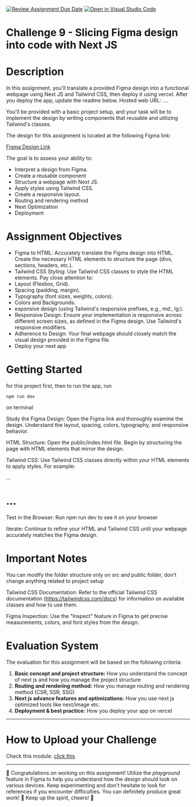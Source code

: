 [![Review Assignment Due Date](https://classroom.github.com/assets/deadline-readme-button-22041afd0340ce965d47ae6ef1cefeee28c7c493a6346c4f15d667ab976d596c.svg)](https://classroom.github.com/a/vmcAZdFI)
[![Open in Visual Studio Code](https://classroom.github.com/assets/open-in-vscode-2e0aaae1b6195c2367325f4f02e2d04e9abb55f0b24a779b69b11b9e10269abc.svg)](https://classroom.github.com/online_ide?assignment_repo_id=21152751&assignment_repo_type=AssignmentRepo)
# Challenge 9 - Slicing Figma design into code with Next JS

# Description

In this assignment, you'll translate a provided Figma design into a functional webpage using Next JS and Tailwind CSS, then deploy it using vercel. After you deploy the app, update the readme below.
Hosted web URL: ....

You'll be provided with a basic project setup, and your task will be to implement the design by writing components that reusable and utilizing Tailwind's classes.

The design for this assignment is located at the following Figma link:

[Figma Design Link](https://www.figma.com/design/PjR3Adxi8eZbS2cmdPuG52/Front-End-Developer-Test---Movie-Explorer-App?node-id=8411-143671&p=f)

The goal is to assess your ability to:

- Interpret a design from Figma.
- Create a reusable component
- Structure a webpage with Next JS.
- Apply styles using Tailwind CSS.
- Create a responsive layout.
- Routing and rendering method
- Next Optimization
- Deployment

# Assignment Objectives

- Figma to HTML: Accurately translate the Figma design into HTML. Create the necessary HTML elements to structure the page (divs, sections, headers, etc.).
- Tailwind CSS Styling: Use Tailwind CSS classes to style the HTML elements. Pay close attention to:
- Layout (Flexbox, Grid).
- Spacing (padding, margin).
- Typography (font sizes, weights, colors).
- Colors and Backgrounds.
- esponsive design (using Tailwind's responsive prefixes, e.g., md:, lg:).
- Responsive Design: Ensure your implementation is responsive across different screen sizes, as defined in the Figma design. Use Tailwind's responsive modifiers.
- Adherence to Design: Your final webpage should closely match the visual design provided in the Figma file.
- Deploy your next app

# Getting Started

for this project first, then to run the app, run

```
npm run dev
```

on terminal

Study the Figma Design: Open the Figma link and thoroughly examine the design. Understand the layout, spacing, colors, typography, and responsive behavior.

HTML Structure: Open the public/index.html file. Begin by structuring the page with HTML elements that mirror the design.

Tailwind CSS: Use Tailwind CSS classes directly within your HTML elements to apply styles. For example:

<div class="flex justify-center items-center">...</div>

<h1 class="text-3xl font-bold text-blue-600">...</h1>

Test in the Browser: Run npm run dev to see it on your browser

Iterate: Continue to refine your HTML and Tailwind CSS until your webpage accurately matches the Figma design.

# Important Notes

You can modify the folder structure only on src and public folder, don't change anything related to project setup

Tailwind CSS Documentation: Refer to the official Tailwind CSS documentation (https://tailwindcss.com/docs) for information on available classes and how to use them.

Figma Inspection: Use the "Inspect" feature in Figma to get precise measurements, colors, and font styles from the design.

# Evaluation System

The evaluation for this assignment will be based on the following criteria:

1.  **Basic concept and project structure:** How you understand the concept of next js and how you manage the project structure
2.  **Routing and rendering method:** How you manage routing and rendering method (CSR, SSR, SSG)
3.  **Next js advance features and optimizations:** How you use next js optimized tools like next/image etc.
4.  **Deployment & best practice:** How you deploy your app on vercel

---

# How to Upload your Challenge

Check this module: [click this](https://orchid-clematis-3e4.notion.site/Panduan-Penggunaan-Git-Untuk-Upload-Assignment-e2d80a19b3684f5d8f1a4209dcf85445?pvs=73)

---

🎉 Congratulations on working on this assignment! Utilize the _playground_ feature in Figma to help you understand how the design should look on various devices. Keep experimenting and don't hesitate to look for references if you encounter difficulties. You can definitely produce great work! 🚀 Keep up the spirit, cheers! 🎈
